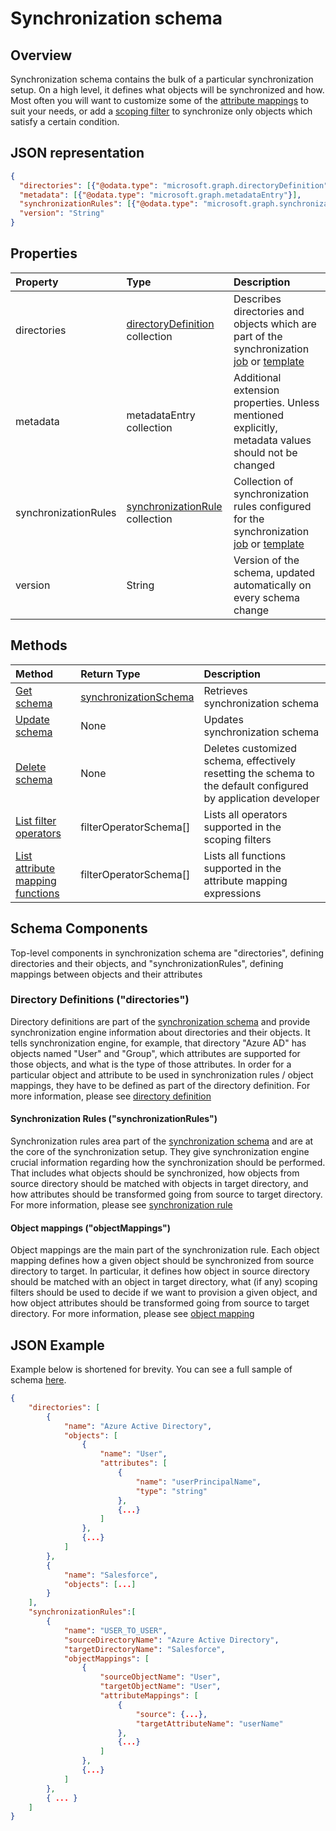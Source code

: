# Synchronization schema

## Overview

Synchronization schema contains the bulk of a particular synchronization setup. On a high level, it defines what objects will be synchronized and how. Most often you will want to customize some of the  [attribute mappings](synchronization_attributeMapping.md) to suit your needs, or add a [scoping filter](synchronization_scopingFilter.md) to synchronize only objects which satisfy a certain condition.

## JSON representation

```json
{
  "directories": [{"@odata.type": "microsoft.graph.directoryDefinition"}],
  "metadata": [{"@odata.type": "microsoft.graph.metadataEntry"}],
  "synchronizationRules": [{"@odata.type": "microsoft.graph.synchronizationRule"}],
  "version": "String"
}
```

## Properties

| Property      | Type      | Description    |
|:--------------|:----------|:---------------|
|directories            |[directoryDefinition](synchronization_directoryDefinition.md) collection   |Describes directories and objects which are part of the synchronization [job](synchronization_job.md) or [template](synchronization_template.md) |
|metadata               |metadataEntry collection           |Additional extension properties. Unless mentioned explicitly, metadata values should not be changed|
|synchronizationRules   |[synchronizationRule](synchronization_rule.md) collection   |Collection of synchronization rules configured for the synchronization [job](synchronization_job.md) or [template](synchronization_template.md) |
|version                |String                             |Version of the schema, updated automatically on every schema change|

## Methods

| Method        | Return Type               | Description                  |
|:--------------|:--------------------------|:-----------------------------|
|[Get schema](../api/synchronization_schema_get.md)    |[synchronizationSchema](synchronization_schema.md)   |Retrieves  synchronization schema|
|[Update schema](../api/synchronization_schema_put.md)    |None   |Updates synchronization schema |
|[Delete schema](../api/synchronization_schema_delete.md)    |None   |Deletes customized  schema, effectively resetting the schema to the default configured by application developer |
|[List filter operators](../api/synchronization_schema_filterOperators_get.md)    |filterOperatorSchema[]   |Lists all operators supported in the scoping filters |
|[List attribute mapping functions](../api/synchronization_schema_functions_get.md)    |filterOperatorSchema[]   |Lists all functions supported in the attribute mapping expressions |

## Schema Components

Top-level components in synchronization schema are "directories", defining directories and their objects, and "synchronizationRules", defining mappings between objects and their attributes

### Directory Definitions ("directories")

Directory definitions are part of the [synchronization schema](synchronization_schema.md) and provide synchronization engine information about directories and their objects. It tells synchronization engine, for example, that directory "Azure AD" has objects named "User" and "Group", which attributes are supported for those objects, and what is the type of those attributes. In order for a particular object and attribute to be used in synchronization rules / object mappings, they have to be defined as part of the directory definition. For more information, please see [directory definition](synchronization_directoryDefinition.md)

#### Synchronization Rules ("synchronizationRules")

Synchronization rules area part of the [synchronization schema](synchronization_schema.md) and are at the core of the synchronization setup. They give synchronization engine crucial information regarding how the synchronization should be performed. That includes what objects should be synchronized, how objects from source directory should be matched with objects in target directory, and how attributes should be transformed going from source to target directory. For more information, please see [synchronization rule](synchronization_rule.md)

#### Object mappings ("objectMappings")

Object mappings are the main part of the synchronization rule. Each object mapping defines how a given object should be synchronized from source directory to target. In particular, it defines how object in source directory should be matched with an object in target directory, what (if any) scoping filters should be used to decide if we want to provision a given object, and how object attributes should be transformed going from source to target directory. For more information, please see [object mapping](synchronization_objectMapping.md)


## JSON Example

Example below is shortened for brevity. You can see a full sample of schema [here](synchronization_schema_sample.md).

```json
{
    "directories": [
        {
            "name": "Azure Active Directory",
            "objects": [
                {
                    "name": "User",
                    "attributes": [
                        {
                            "name": "userPrincipalName",
                            "type": "string"
                        },
                        {...}
                    ]
                },
                {...}
            ]
        },
        {
            "name": "Salesforce",
            "objects": [...]
        }
    ],
    "synchronizationRules":[
        {
            "name": "USER_TO_USER",
            "sourceDirectoryName": "Azure Active Directory",
            "targetDirectoryName": "Salesforce",
            "objectMappings": [
                {
                    "sourceObjectName": "User",
                    "targetObjectName": "User",
                    "attributeMappings": [
                        {
                            "source": {...},
                            "targetAttributeName": "userName"
                        },
                        {...}
                    ]
                },
                {...}
            ]
        },
        { ... }
    ]
}
```